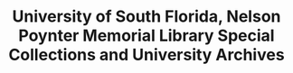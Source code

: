 ---
layout: repo
title: "University of South Florida, Nelson Poynter Memorial Library Special Collections and University Archives"
id: 1010
permalink: repos/1010/
---